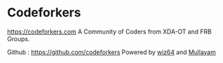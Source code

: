 # Codeforkers
https://codeforkers.com
A Community of Coders from XDA-OT and FRB Groups.

Github : https://github.com/codeforkers
Powered  by [wiz64](https://github.com/wiz64) and [Mullayam](https://github.com/Mullayam)
